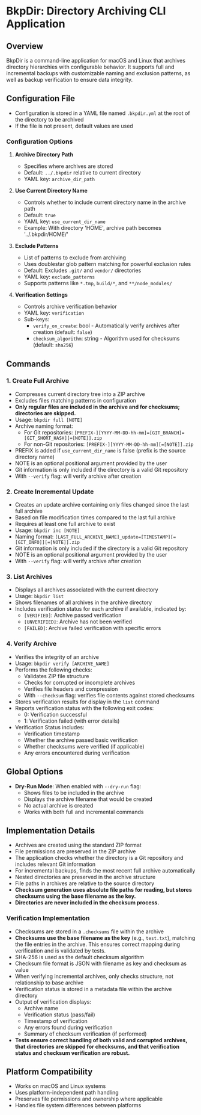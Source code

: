 # BkpDir: Directory Archiving CLI Application

## Overview
BkpDir is a command-line application for macOS and Linux that archives directory hierarchies with configurable behavior. It supports full and incremental backups with customizable naming and exclusion patterns, as well as backup verification to ensure data integrity.

## Configuration File
- Configuration is stored in a YAML file named `.bkpdir.yml` at the root of the directory to be archived
- If the file is not present, default values are used

### Configuration Options
1. **Archive Directory Path**
   - Specifies where archives are stored
   - Default: `../.bkpdir` relative to current directory
   - YAML key: `archive_dir_path`

2. **Use Current Directory Name**
   - Controls whether to include current directory name in the archive path
   - Default: `true`
   - YAML key: `use_current_dir_name`
   - Example: With directory 'HOME', archive path becomes '../.bkpdir/HOME/'

3. **Exclude Patterns**
   - List of patterns to exclude from archiving
   - Uses doublestar glob pattern matching for powerful exclusion rules
   - Default: Excludes `.git/` and `vendor/` directories
   - YAML key: `exclude_patterns`
   - Supports patterns like `*.tmp`, `build/*`, and `**/node_modules/`

4. **Verification Settings**
   - Controls archive verification behavior
   - YAML key: `verification`
   - Sub-keys:
     - `verify_on_create`: bool - Automatically verify archives after creation (default: `false`)
     - `checksum_algorithm`: string - Algorithm used for checksums (default: `sha256`)

## Commands

### 1. Create Full Archive
- Compresses current directory tree into a ZIP archive
- Excludes files matching patterns in configuration
- **Only regular files are included in the archive and for checksums; directories are skipped.**
- Usage: `bkpdir full [NOTE]`
- Archive naming format:
  - For Git repositories: `[PREFIX-][YYYY-MM-DD-hh-mm]=[GIT_BRANCH]=[GIT_SHORT_HASH][=[NOTE]].zip`
  - For non-Git repositories: `[PREFIX-][YYYY-MM-DD-hh-mm][=[NOTE]].zip`
- PREFIX is added if `use_current_dir_name` is false (prefix is the source directory name)
- NOTE is an optional positional argument provided by the user
- Git information is only included if the directory is a valid Git repository
- With `--verify` flag: will verify archive after creation

### 2. Create Incremental Update
- Creates an update archive containing only files changed since the last full archive
- Based on file modification times compared to the last full archive
- Requires at least one full archive to exist
- Usage: `bkpdir inc [NOTE]`
- Naming format: `[LAST_FULL_ARCHIVE_NAME]_update=[TIMESTAMP][=[GIT_INFO]][=[NOTE]].zip`
- Git information is only included if the directory is a valid Git repository
- NOTE is an optional positional argument provided by the user
- With `--verify` flag: will verify archive after creation

### 3. List Archives
- Displays all archives associated with the current directory
- Usage: `bkpdir list`
- Shows filenames of all archives in the archive directory
- Includes verification status for each archive if available, indicated by:
  - `[VERIFIED]`: Archive passed verification
  - `[UNVERIFIED]`: Archive has not been verified
  - `[FAILED]`: Archive failed verification with specific errors

### 4. Verify Archive
- Verifies the integrity of an archive
- Usage: `bkpdir verify [ARCHIVE_NAME]`
- Performs the following checks:
  - Validates ZIP file structure
  - Checks for corrupted or incomplete archives
  - Verifies file headers and compression
  - With `--checksum` flag: verifies file contents against stored checksums
- Stores verification results for display in the `list` command
- Reports verification status with the following exit codes:
  - 0: Verification successful
  - 1: Verification failed (with error details)
- Verification Status includes:
  - Verification timestamp
  - Whether the archive passed basic verification
  - Whether checksums were verified (if applicable)
  - Any errors encountered during verification

## Global Options
- **Dry-Run Mode**: When enabled with `--dry-run` flag:
  - Shows files to be included in the archive
  - Displays the archive filename that would be created
  - No actual archive is created
  - Works with both full and incremental commands

## Implementation Details
- Archives are created using the standard ZIP format
- File permissions are preserved in the ZIP archive
- The application checks whether the directory is a Git repository and includes relevant Git information
- For incremental backups, finds the most recent full archive automatically
- Nested directories are preserved in the archive structure
- File paths in archives are relative to the source directory
- **Checksum generation uses absolute file paths for reading, but stores checksums using the base filename as the key.**
- **Directories are never included in the checksum process.**

### Verification Implementation
- Checksums are stored in a `.checksums` file within the archive
- **Checksums use the base filename as the key** (e.g., `test.txt`), matching the file entries in the archive. This ensures correct mapping during verification and is validated by tests.
- SHA-256 is used as the default checksum algorithm
- Checksum file format is JSON with filename as key and checksum as value
- When verifying incremental archives, only checks structure, not relationship to base archive
- Verification status is stored in a metadata file within the archive directory
- Output of verification displays:
  - Archive name
  - Verification status (pass/fail)
  - Timestamp of verification
  - Any errors found during verification
  - Summary of checksum verification (if performed)
- **Tests ensure correct handling of both valid and corrupted archives, that directories are skipped for checksums, and that verification status and checksum verification are robust.**

## Platform Compatibility
- Works on macOS and Linux systems
- Uses platform-independent path handling
- Preserves file permissions and ownership where applicable
- Handles file system differences between platforms
